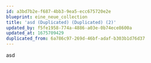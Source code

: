 ```yaml
---
id: a3bd7b2e-f687-4bb3-9ea5-ecc675720e2e
blueprint: eine_neue_collection
title: 'asd (Duplicated) (Duplicated) (2)'
updated_by: f5fe1958-774a-4886-a03e-0b74ece8600a
updated_at: 1675709429
duplicated_from: 6a786c97-269d-46bf-adaf-b303b1d76d37
---
```

asd
